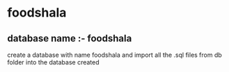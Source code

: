 # foodshala
## database name :- foodshala
 create a database with name foodshala and import all the .sql files from db folder into the database created
